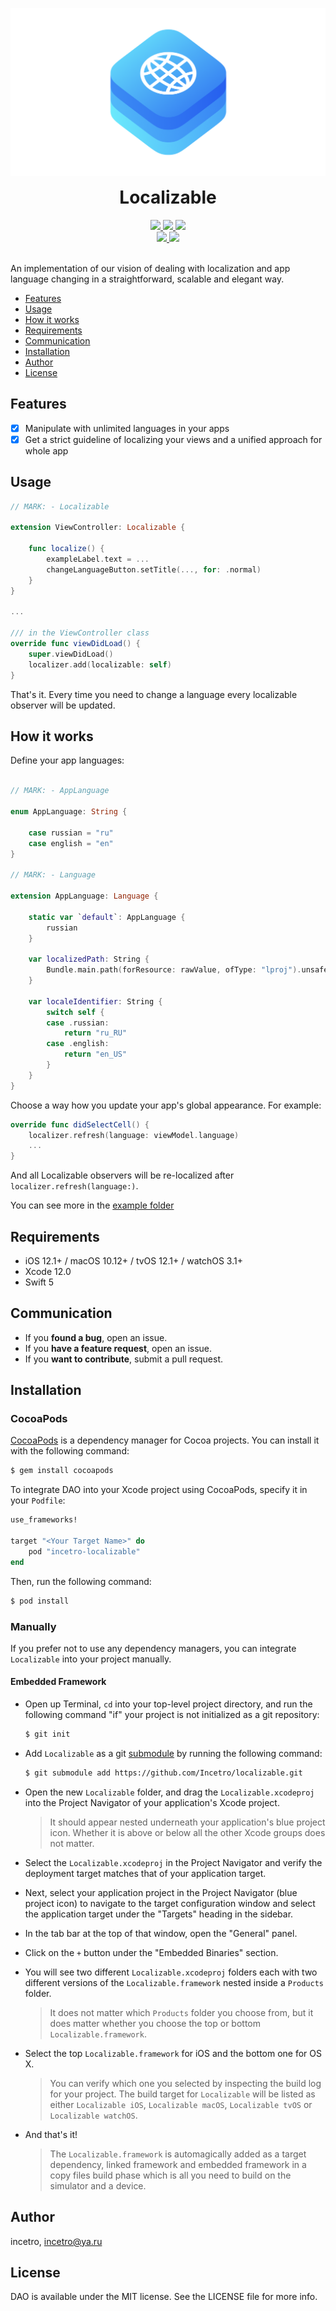 ![](localizable.png)

<h1 align="center" style="margin-top: 0px;">Localizable</h1>

<div align = "center">
  <a href="https://cocoapods.org/pods/incetro-localizable">
    <img src="https://img.shields.io/cocoapods/v/incetro-localizable.svg?style=flat" />
  </a>
  <a href="https://github.com/Incetro/Localizable">
    <img src="https://img.shields.io/badge/Carthage-compatible-4BC51D.svg?style=flat" />
  </a>
  <a href="https://github.com/Incetro/incetro-localizable#installation">
    <img src="https://img.shields.io/badge/compatible-swift%205.3-orange.svg" />
  </a>
</div>

<div align = "center">
  <a href="https://cocoapods.org/pods/incetro-localizable" target="blank">
    <img src="https://img.shields.io/cocoapods/p/incetro-localizable.svg?style=flat" />
  </a>
  <a href="https://cocoapods.org/pods/incetro-localizable" target="blank">
    <img src="https://img.shields.io/cocoapods/l/incetro-localizable.svg?style=flat" />
  </a>
  <br>
  <br>
</div>

An implementation of our vision of dealing with localization and app language changing in a straightforward, scalable and elegant way.

- [Features](#features)
- [Usage](#usage)
- [How it works](#how-it-works)
- [Requirements](#requirements)
- [Communication](#communication)
- [Installation](#installation)
- [Author](#author)
- [License](#license)


## Features
- [x] Manipulate with unlimited languages in your apps
- [x] Get a strict guideline of localizing your views and a unified approach for whole app

## Usage

```swift
// MARK: - Localizable

extension ViewController: Localizable {

    func localize() {
        exampleLabel.text = ...
        changeLanguageButton.setTitle(..., for: .normal)
    }
}

...

/// in the ViewController class
override func viewDidLoad() {
    super.viewDidLoad()
    localizer.add(localizable: self)
}
```

That's it. Every time you need to change a language every localizable observer will be updated.

## How it works

Define your app languages:

```swift

// MARK: - AppLanguage

enum AppLanguage: String {

    case russian = "ru"
    case english = "en"
}

// MARK: - Language

extension AppLanguage: Language {

    static var `default`: AppLanguage {
        russian
    }

    var localizedPath: String {
        Bundle.main.path(forResource: rawValue, ofType: "lproj").unsafelyUnwrapped
    }

    var localeIdentifier: String {
        switch self {
        case .russian:
            return "ru_RU"
        case .english:
            return "en_US"
        }
    }
}
```

Choose a way how you update your app's global appearance. For example:

```swift
override func didSelectCell() {
    localizer.refresh(language: viewModel.language)
    ...
}
```


And all Localizable observers will be re-localized after `localizer.refresh(language:)`. 

You can see more in the [example folder](https://github.com/Incetro/localizable/tree/main/Sandbox/Sandbox)

## Requirements
- iOS 12.1+ / macOS 10.12+ / tvOS 12.1+ / watchOS 3.1+
- Xcode 12.0
- Swift 5

## Communication

- If you **found a bug**, open an issue.
- If you **have a feature request**, open an issue.
- If you **want to contribute**, submit a pull request.

## Installation

### CocoaPods

[CocoaPods](http://cocoapods.org) is a dependency manager for Cocoa projects. You can install it with the following command:

```bash
$ gem install cocoapods
```

To integrate DAO into your Xcode project using CocoaPods, specify it in your `Podfile`:

```ruby
use_frameworks!

target "<Your Target Name>" do
    pod "incetro-localizable"
end
```

Then, run the following command:

```bash
$ pod install
```

### Manually

If you prefer not to use any dependency managers, you can integrate `Localizable` into your project manually.

#### Embedded Framework

- Open up Terminal, `cd` into your top-level project directory, and run the following command "if" your project is not initialized as a git repository:

  ```bash
  $ git init
  ```

- Add `Localizable` as a git [submodule](http://git-scm.com/docs/git-submodule) by running the following command:

  ```bash
  $ git submodule add https://github.com/Incetro/localizable.git
  ```

- Open the new `Localizable` folder, and drag the `Localizable.xcodeproj` into the Project Navigator of your application's Xcode project.

    > It should appear nested underneath your application's blue project icon. Whether it is above or below all the other Xcode groups does not matter.

- Select the `Localizable.xcodeproj` in the Project Navigator and verify the deployment target matches that of your application target.
- Next, select your application project in the Project Navigator (blue project icon) to navigate to the target configuration window and select the application target under the "Targets" heading in the sidebar.
- In the tab bar at the top of that window, open the "General" panel.
- Click on the `+` button under the "Embedded Binaries" section.
- You will see two different `Localizable.xcodeproj` folders each with two different versions of the `Localizable.framework` nested inside a `Products` folder.

    > It does not matter which `Products` folder you choose from, but it does matter whether you choose the top or bottom `Localizable.framework`.

- Select the top `Localizable.framework` for iOS and the bottom one for OS X.

    > You can verify which one you selected by inspecting the build log for your project. The build target for `Localizable` will be listed as either `Localizable iOS`, `Localizable macOS`, `Localizable tvOS` or `Localizable watchOS`.

- And that's it!

  > The `Localizable.framework` is automagically added as a target dependency, linked framework and embedded framework in a copy files build phase which is all you need to build on the simulator and a device.
  
## Author

incetro, incetro@ya.ru

## License

DAO is available under the MIT license. See the LICENSE file for more info.
